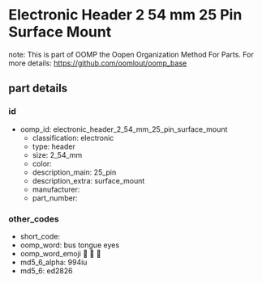 # Electronic Header 2 54 mm 25 Pin Surface Mount  

note: This is part of OOMP the Oopen Organization Method For Parts. For more details: https://github.com/oomlout/oomp_base

##  part details





### id
* oomp_id: electronic_header_2_54_mm_25_pin_surface_mount
  * classification: electronic
  * type: header
  * size: 2_54_mm
  * color: 
  * description_main: 25_pin
  * description_extra: surface_mount
  * manufacturer: 
  * part_number: 

### other_codes
* short_code: 
* oomp_word: bus tongue eyes
* oomp_word_emoji :bus: :tongue: :eyes:
* md5_6_alpha: 994iu
* md5_6: ed2826